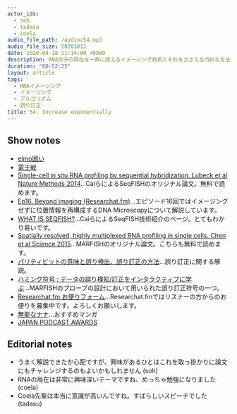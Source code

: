 ```yaml
---
actor_ids:
  - soh
  - tadasu
  - coela
audio_file_path: /audio/54.mp3
audio_file_size: 58201011
date: 2020-04-18 11:14:00 +0900
description: RNA分子の局在を一斉に捉えるイメージング技術とそれをささえる巧妙な方法について原著論文を解説しました。
duration: "00:52:25"
layout: article
tags:
  - RNAイメージング
  - イメージング
  - アルゴリズム
  - 誤り訂正
title: 54. Increase exponentially
---
```


## Show notes
- [elmo囲い](https://ja.wikipedia.org/wiki/Elmo%E5%9B%B2%E3%81%84)
- [電王戦](https://denou.jp/)
- [Single-cell in situ RNA profiling by sequential hybridization. Lubeck et al Nature Methods 2014](https://www.ncbi.nlm.nih.gov/pmc/articles/PMC4085791/)...CaiらによるSeqFISHのオリジナル論文。無料で読めます。
- [Ep16. Beyond imaging (Researchat.fm)](https://researchat.fm/episode/16)...エピソード16回ではイメージングせずに位置情報を再構成するDNA Microscopyについて解説しています。
- [WHAT IS SEQFISH?](https://www.seqfish.com/technology)...CaiらによるSeqFISH技術紹介のページ。とてもわかり易いです。
- [Spatially resolved, highly multiplexed RNA profiling in single cells. Chen et al Science 2015](https://www.ncbi.nlm.nih.gov/pmc/articles/PMC4662681/)...MARFISHのオリジナル論文。こちらも無料で読めます。
- [パリティビットの意味と誤り検出、誤り訂正の方法](https://mathwords.net/paritycheck)...誤り訂正に関する解説。
- [ハミング符号 : データの誤り検知/訂正をインタラクティブに学ぶ](https://postd.cc/hamming-codes/)...MARFISHのプローブの設計において用いられた誤り訂正符号の一つ。
- [Researchat.fm お便りフォーム](https://researchat.fm/form.html)...Researchat.fmではリスナーの方からのお便りを募集中です。よろしくお願いします。
- [無能なナナ](https://www.amazon.co.jp/gp/product/B074CHB743/?tag=researchatf04-22)...おすすめマンガ
- [JAPAN PODCAST AWARDS](https://www.japanpodcastawards.com/)

## Editorial notes
- うまく解説できたか心配ですが、興味があるひとはこれを取っ掛かりに論文にもチャレンジするのもよいかもしれません (soh)
- RNAの局在は非常に興味深いテーマですね、めっちゃ勉強になりました (coela)
- Coela先輩は本当に意識が高いんですね。すばらしいスピーチでした (tadasu)

